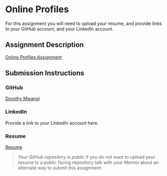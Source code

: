 # Online Profiles
For this assignment you will need to upload your resume, and provide links to your GitHub account, and your LinkedIn account.

## Assignment Description
[Online Profiles Assignment](https://education.launchcode.org/liftoff/assignments/online-profiles/)

## Submission Instructions
 
### GitHub
[Dorothy Mwangi](https://github.com/dorothymwangi)
 
### LinkedIn
Provide a link to your LinkedIn account here.

### Resume
[Resume](https://github.com/dorothymwangi/liftoff-assignments/blob/master/Resume.pdf)

> *Your GitHub repository is public* if you do not want to upload your resume to a public facing repository talk with your Mentor about an alternate way to submit this assignment.
